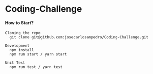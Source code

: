 # Coding-Challenge

#### How to Start?
```
Cloning the repo
  git clone git@github.com:josecarlosanpedro/Coding-Challenge.git

Development
  npm install
  npm run start / yarn start

Unit Test
  npm run test / yarn test
```

